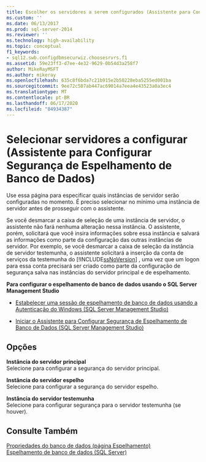 ```yaml
---
title: Escolher os servidores a serem configurados (Assistente para Configurar Segurança de Espelhamento de Banco de Dados) | Microsoft Docs
ms.custom: ''
ms.date: 06/13/2017
ms.prod: sql-server-2014
ms.reviewer: ''
ms.technology: high-availability
ms.topic: conceptual
f1_keywords:
- sql12.swb.configdbmsecurwiz.choosesrvrs.f1
ms.assetid: 59e23ff3-d7ee-4e32-9629-0b54d3a258f7
author: MikeRayMSFT
ms.author: mikeray
ms.openlocfilehash: 635c8f6bda7c21b915e2b50228eba5255ed001ba
ms.sourcegitcommit: 9ee72c507ab447ac69014a7eea4e43523a0a3ec4
ms.translationtype: MT
ms.contentlocale: pt-BR
ms.lasthandoff: 06/17/2020
ms.locfileid: "84934387"
---
```

# <a name="choose-servers-to-configure-configure-database-mirroring-security-wizard"></a>Selecionar servidores a configurar (Assistente para Configurar Segurança de Espelhamento de Banco de Dados)
  Use essa página para especificar quais instâncias de servidor serão configuradas no momento. É preciso selecionar no mínimo uma instância de servidor antes de prosseguir com o assistente.  
  
 Se você desmarcar a caixa de seleção de uma instância de servidor, o assistente não fará nenhuma alteração nessa instância. O assistente, porém, solicitará que você insira informações sobre essa instância e salvará as informações como parte da configuração das outras instâncias de servidor. Por exemplo, se você desmarcar a caixa de seleção da instância de servidor testemunha, o assistente solicitará a inserção da conta de serviços da testemunha do [!INCLUDE[ssNoVersion](../../includes/ssnoversion-md.md)] , uma vez que um logon para essa conta precisará ser criado como parte da configuração de segurança salva nas instâncias do servidor principal e de espelhamento.  
  
 **Para configurar o espelhamento de banco de dados usando o SQL Server Management Studio**  
  
-   [Estabelecer uma sessão de espelhamento de banco de dados usando a Autenticação do Windows &#40;SQL Server Management Studio&#41;](establish-database-mirroring-session-windows-authentication.md)  
  
-   [Iniciar o Assistente para Configurar Segurança de Espelhamento de Banco de Dados &#40;SQL Server Management Studio&#41;](start-the-configuring-database-mirroring-security-wizard.md)  
  
## <a name="options"></a>Opções  
 **Instância do servidor principal**  
 Selecione para configurar a segurança do servidor principal.  
  
 **Instância do servidor espelho**  
 Selecione para configurar a segurança do servidor espelho.  
  
 **Instância do servidor testemunha**  
 Selecione para configurar segurança para o servidor testemunha (se houver).  
  
## <a name="see-also"></a>Consulte Também  
 [Propriedades do banco de dados &#40;página Espelhamento&#41;](../../relational-databases/databases/database-properties-mirroring-page.md)   
 [Espelhamento de banco de dados &#40;SQL Server&#41;](database-mirroring-sql-server.md)  
  
  
